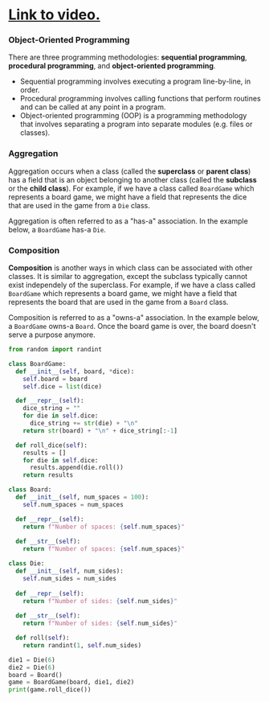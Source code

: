 # [Link to video.](https://www.youtube.com/watch?v=hEdr01G4O6g&list=PLVD25niNi0BnTo_MGI8NI6WvVIXcC9khH)

### Object-Oriented Programming

There are three programming methodologies: **sequential programming**, **procedural programming**, and **object-oriented programming**. 

* Sequential programming involves executing a program line-by-line, in order.
* Procedural programming involves calling functions that perform routines and can be called at any point in a program.
* Object-oriented programming (OOP) is a programming methodology that involves separating a program into separate modules (e.g. files or classes).

### Aggregation

Aggregation occurs when a class (called the **superclass** or **parent class**) has a field that is an object belonging to another class (called the **subclass** or the **child class**). For example, if we have a class called `BoardGame` which represents a board game, we might have a field that represents the dice that are used in the game from a `Die` class.

Aggregation is often referred to as a "has-a" association. In the example below, a `BoardGame` has-a `Die`. 

### Composition

**Composition** is another ways in which class can be associated with other classes. It is similar to aggregation, except the subclass typically cannot exist independely of the superclass. For example, if we have a class called `BoardGame` which represents a board game, we might have a field that represents the board that are used in the game from a `Board` class.

Composition is referred to as a "owns-a" association. In the example below, a `BoardGame` owns-a `Board`. Once the board game is over, the board doesn't serve a purpose anymore.

```python
from random import randint

class BoardGame:
  def __init__(self, board, *dice):
    self.board = board
    self.dice = list(dice)

  def __repr__(self):
    dice_string = ""
    for die in self.dice:
      dice_string += str(die) + "\n"
    return str(board) + "\n" + dice_string[:-1]

  def roll_dice(self):
    results = []
    for die in self.dice:
      results.append(die.roll())
    return results

class Board:
  def __init__(self, num_spaces = 100):
    self.num_spaces = num_spaces

  def __repr__(self):
    return f"Number of spaces: {self.num_spaces}"
    
  def __str__(self):
    return f"Number of spaces: {self.num_spaces}"

class Die:
  def __init__(self, num_sides):
    self.num_sides = num_sides
    
  def __repr__(self):
    return f"Number of sides: {self.num_sides}"
    
  def __str__(self):
    return f"Number of sides: {self.num_sides}"

  def roll(self):
    return randint(1, self.num_sides)

die1 = Die(6)
die2 = Die(6)
board = Board()
game = BoardGame(board, die1, die2)
print(game.roll_dice())
```
